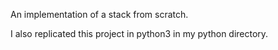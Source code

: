 An implementation of a stack from scratch.

I also replicated this project in python3 in my python directory.
